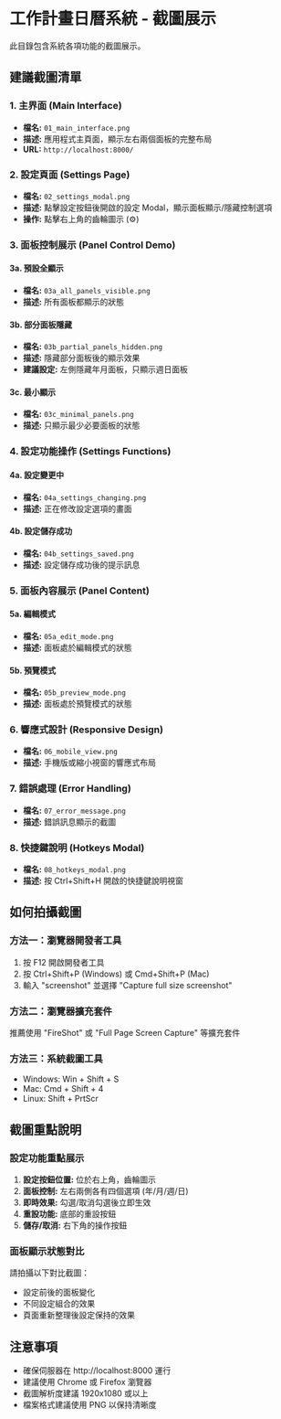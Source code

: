 # 工作計畫日曆系統 - 截圖展示

此目錄包含系統各項功能的截圖展示。

## 建議截圖清單

### 1. 主界面 (Main Interface)
- **檔名:** `01_main_interface.png`
- **描述:** 應用程式主頁面，顯示左右兩個面板的完整布局
- **URL:** `http://localhost:8000/`

### 2. 設定頁面 (Settings Page)
- **檔名:** `02_settings_modal.png`
- **描述:** 點擊設定按鈕後開啟的設定 Modal，顯示面板顯示/隱藏控制選項
- **操作:** 點擊右上角的齒輪圖示 (⚙️)

### 3. 面板控制展示 (Panel Control Demo)
#### 3a. 預設全顯示
- **檔名:** `03a_all_panels_visible.png`
- **描述:** 所有面板都顯示的狀態

#### 3b. 部分面板隱藏
- **檔名:** `03b_partial_panels_hidden.png`
- **描述:** 隱藏部分面板後的顯示效果
- **建議設定:** 左側隱藏年月面板，只顯示週日面板

#### 3c. 最小顯示
- **檔名:** `03c_minimal_panels.png`
- **描述:** 只顯示最少必要面板的狀態

### 4. 設定功能操作 (Settings Functions)
#### 4a. 設定變更中
- **檔名:** `04a_settings_changing.png`
- **描述:** 正在修改設定選項的畫面

#### 4b. 設定儲存成功
- **檔名:** `04b_settings_saved.png`
- **描述:** 設定儲存成功後的提示訊息

### 5. 面板內容展示 (Panel Content)
#### 5a. 編輯模式
- **檔名:** `05a_edit_mode.png`
- **描述:** 面板處於編輯模式的狀態

#### 5b. 預覽模式
- **檔名:** `05b_preview_mode.png`
- **描述:** 面板處於預覽模式的狀態

### 6. 響應式設計 (Responsive Design)
- **檔名:** `06_mobile_view.png`
- **描述:** 手機版或縮小視窗的響應式布局

### 7. 錯誤處理 (Error Handling)
- **檔名:** `07_error_message.png`
- **描述:** 錯誤訊息顯示的截圖

### 8. 快捷鍵說明 (Hotkeys Modal)
- **檔名:** `08_hotkeys_modal.png`
- **描述:** 按 Ctrl+Shift+H 開啟的快捷鍵說明視窗

## 如何拍攝截圖

### 方法一：瀏覽器開發者工具
1. 按 F12 開啟開發者工具
2. 按 Ctrl+Shift+P (Windows) 或 Cmd+Shift+P (Mac)
3. 輸入 "screenshot" 並選擇 "Capture full size screenshot"

### 方法二：瀏覽器擴充套件
推薦使用 "FireShot" 或 "Full Page Screen Capture" 等擴充套件

### 方法三：系統截圖工具
- Windows: Win + Shift + S
- Mac: Cmd + Shift + 4
- Linux: Shift + PrtScr

## 截圖重點說明

### 設定功能重點展示
1. **設定按鈕位置:** 位於右上角，齒輪圖示
2. **面板控制:** 左右兩側各有四個選項 (年/月/週/日)
3. **即時效果:** 勾選/取消勾選後立即生效
4. **重設功能:** 底部的重設按鈕
5. **儲存/取消:** 右下角的操作按鈕

### 面板顯示狀態對比
請拍攝以下對比截圖：
- 設定前後的面板變化
- 不同設定組合的效果
- 頁面重新整理後設定保持的效果

## 注意事項
- 確保伺服器在 http://localhost:8000 運行
- 建議使用 Chrome 或 Firefox 瀏覽器
- 截圖解析度建議 1920x1080 或以上
- 檔案格式建議使用 PNG 以保持清晰度